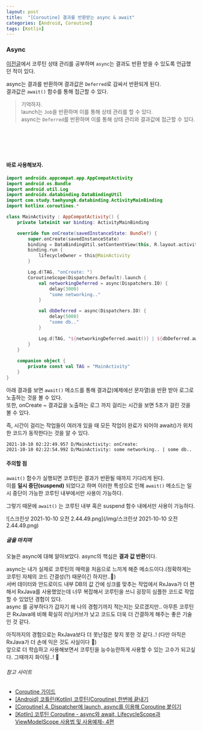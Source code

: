 ```yaml
---
layout: post
title:  "[Coroutine] 결과를 반환받는 async & await"
categories: [Android, Coroutine]
tags: [Kotlin]
---
```


### Async

[이전글](https://taehyungk.github.io/posts/android-kotiln-coroutine-dispatchers/)에서 코루틴 상태 관리를 공부하며 `async`는 결과도 반환 받을 수 있도록 언급했던 적이 있다.

async는 결과를 반환하며 결과값은 `Deferred`로 감싸서 반환되게 된다.<br>
결과값은 `await()` 함수를 통해 접근할 수 있다.

> 기억하자.<br>
> launch는 `Job`을 반환하며 이를 통해 상태 관리를 할 수 있다.<br>
> async는 `Deferred`를 반환하며 이를 통해 상태 관리와 결과값에 접근할 수 있다.

<br><br><br><br>

#### 바로 사용해보자.

```kotlin
import androidx.appcompat.app.AppCompatActivity
import android.os.Bundle
import android.util.Log
import androidx.databinding.DataBindingUtil
import com.study.taehyungk.databinding.ActivityMainBinding
import kotlinx.coroutines.*

class MainActivity : AppCompatActivity() {
    private lateinit var binding: ActivityMainBinding

    override fun onCreate(savedInstanceState: Bundle?) {
        super.onCreate(savedInstanceState)
        binding = DataBindingUtil.setContentView(this, R.layout.activity_main)
        binding.run {
            lifecycleOwner = this@MainActivity
        }

        Log.d(TAG, "onCreate: ")
        CoroutineScope(Dispatchers.Default).launch {
            val networkingDeferred = async(Dispatchers.IO) {
                delay(3000)
                "some networking.."
            }

            val dbDeferred = async(Dispatchers.IO) {
                delay(5000)
                "some db.."
            }

            Log.d(TAG, "${networkingDeferred.await()} | ${dbDeferred.await()}")
        }
    }
    
    companion object {
        private const val TAG = "MainActivity"
    }
}
```

아래 결과를 보면 `await()` 메소드를 통해 결과값(예제에선 문자열)을 반환 받아 로그로 노출하는 것을 볼 수 있다.<br>
또한, onCreate ~ 결과값을 노출하는 로그 까지 걸리는 시간을 보면 5초가 걸린 것을 볼 수 있다.

즉, 시간이 걸리는 작업들이 여러개 있을 때 모든 작업이 완료가 되어야 await()가 위치한 코드가 동작한다는 것을 알 수 있다.  

```log
2021-10-10 02:22:49.957 D/MainActivity: onCreate: 
2021-10-10 02:22:54.992 D/MainActivity: some networking.. | some db..
```

#### 주의할 점

`await()` 함수가 실행되면 코루틴은 결과가 반환될 때까지 기다리게 된다.<br>
이를 **일시 중단(suspend)** 되었다고 하며 이러한 특성으로 인해 `await()` 메소드는 일시 중단이 가능한 코루틴 내부에서만 사용이 가능하다.

그렇기 때문에 `await()` 는 코루틴 내부 혹은 suspend 함수 내에서만 사용이 가능하다.

![스크린샷 2021-10-10 오전 2.44.49.png](/img/스크린샷 2021-10-10 오전 2.44.49.png)

##### 글을 마치며

오늘은 async에 대해 알아보았다. async의 핵심은 **결과 값 반환**이다.

async는 내가 실제로 코루틴의 매력을 처음으로 느끼게 해준 메소드이다.(정확하게는 코루틴 자체의 코드 간결성(?) 때문이긴 하지만..🥸)<br>
서버 데이터와 안드로이드 내부 DB의 값 간에 싱크를 맞추는 작업에서 RxJava가 더 편해서 RxJava를 사용했었는데 너무 복잡해서 코루틴을 쓰니 굉장히 심플한 코드로 작업할 수 있었던 경험이 있다.<br>
async 를 공부하다가 갑자기 왜 나의 경험기까지 적는지는 모르겠지만.. 아무튼 코루틴은 RxJava에 비해 확실히 러닝커브가 낮고 코드도 더욱 더 간결하게 해주는 좋은 기술인 것 같다.

아직까지의 경험으로는 RxJava보다 더 못난점은 찾지 못한 것 같다..! (다만 아직은 RxJava가 더 손에 익은 것도 사실이다 🥲)<br>
앞으로 더 학습하고 사용해보면서 코루틴을 능수능란하게 사용할 수 있는 고수가 되고싶다. 그때까지 화이팅..! 💪


###### 참고 사이트
* [Coroutine 가이드](https://kotlinlang.org/docs/coroutines-guide.html)
* [[Android] 코틀린(Kotlin) 코루틴(Coroutine) 한번에 끝내기](https://whyprogrammer.tistory.com/596)
* [[Coroutine] 4. Dispatcher에 launch, async를 이용해 Coroutine 붙이기](https://kotlinworld.com/142)
* [[Kotlin] 코루틴 Coroutine - async와 await, LifecycleScope과 ViewModelScope 사용법 및 사용예제- 4편](https://underdog11.tistory.com/entry/Kotlin-%EC%BD%94%EB%A3%A8%ED%8B%B4-Coroutine-async%EA%B3%BC-await-LifecycleScope%EA%B3%BC-ViewModelScope-3%ED%8E%B8?category=867873)